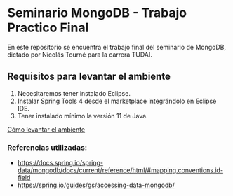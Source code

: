 # Seminario MongoDB - Trabajo Practico Final

En este repositorio se encuentra el trabajo final del seminario de MongoDB, dictado por Nicolás Tourné para la carrera TUDAI.  

## Requisitos para levantar el ambiente

1) Necesitaremos tener instalado Eclipse.
2) Instalar Spring Tools 4 desde el marketplace integrándolo en Eclipse IDE.
3) Tener instalado mínimo la versión 11 de Java.
  
[Cómo levantar el ambiente](LevantarAmbiente.md)
  
### Referencias utilizadas:
- https://docs.spring.io/spring-data/mongodb/docs/current/reference/html/#mapping.conventions.id-field
- https://spring.io/guides/gs/accessing-data-mongodb/
